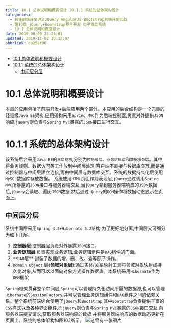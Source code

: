 ```yaml
---
title: 10.1 总体说明和概要设计 10.1.1 系统的总体架构设计
categories: 
  - 疯狂前端开发讲义JQuery AngularJS Bootstrap前端开发实战
  - 第10章 jQuery+Bootstrap整合开发 电子拍卖系统
  - 10.1 总体说明和概要设计
date: 2019-08-09 23:25:01
updated: 2019-11-02 10:12:07
abbrlink: da258f96
---
```

<div id='my_toc'>

- [10.1 总体说明和概要设计](/JavaReadingNotes/da258f96/#10-1-总体说明和概要设计)
- [10.1.1 系统的总体架构设计](/JavaReadingNotes/da258f96/#10-1-1-系统的总体架构设计)
    - [中间层分层](/JavaReadingNotes/da258f96/#中间层分层)

</div>
<!--more-->
<script>if (navigator.platform.toLowerCase() == 'win32'){document.getElementById('my_toc').style.display = 'none';}</script>

<!--end-->
# 10.1 总体说明和概要设计 #
本章的应用包括了前端开发+后端应用两个部分。本应用的后台结构是一个完善的轻量级`Java EE`架构,应用架构采用`Spring MVC`作为后端控制器,负责对外提供`JSON`响应,`jQuery`则负责与`Spring MVC`暴露的`JSON`接口进行交互。
# 10.1.1 系统的总体架构设计 #
该系统后台采用`Java EE`的`三层结构`,分别为`控制器层`、`业务逻辑层`和`数据服务层`。其中,将业务规则、数据访问等工作放到中间层处理,客户端不直接与数据库交互,而是通过控制器与中间层建立连接,再由中间层与数据库交互。系统的数据持久化层使用`MySQL`数据库存放数据。
系统使用`HTML`页面作为表现层,`jQuery`通过调用`Spring MVC`所暴露的`JSON`接口与服务器端交互,当`jQuery`拿到服务器端响应的`JSON`数据后,`jQuery`会读取、遍历`JSON`数据,然后通过`jQuery`的`DOM`操作将数据动态显示在页面上。

## 中间层分层 ##
系统中间层采用`Spring 4.3+Hibernate 5.2`结构,为了更好地分离,中间层又可细分为如下几层。
1. **控制器层**:控制器层负责对外暴露`JSON`接口。
2. **业务逻辑层**:负责实现业务逻辑,业务逻辑组件是`DAO`组件的门面。
3. `**DAO`层**:封装了数据的增、删、改、查等原子操作。
4. `Domain Object` 层(**领域对象层**):通过实体/关系映射工具将领域对象映射成持久化对象,从而可以以面向对象方式操作数据库。本系统采用`Hibernate`作为`ORM`框架

`Spring`框架贯穿整个中间层,`Spring`可以管理持久化访问所需的数据源,也可以管理`Hibernate`的`SessionFactory`,并可以管理业务逻辑组件和`DAO`组件之间的依赖关系。整个系统前端综合使用了`jQuery`和`Bootstrap`,其中`Bootstrap`负责提供丰富的`CSS`样式以及各种界面组件,而`jQuery`则负责与`Spring MVC`暴露的`JSON`接口交互,向服务器端提交请求,获取服务器端响应的数据,并将服务器端响应的数据动态更新在页面上。系统的总体架构如图10.1所示。
![这里有一张图片](https://image-1257720033.cos.ap-shanghai.myqcloud.com/blog/readbooknote/FengKuangQianDuanKaiFaJiangYi/chapter10/1.png)


